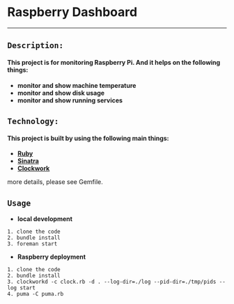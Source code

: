 # Raspberry Dashboard
---

## `Description:`
#### This project is for monitoring Raspberry Pi. And it helps on the following things:

+ **monitor and show machine temperature**
+ **monitor and show disk usage**
+ **monitor and show running services**

## `Technology:`
#### This project is built by using the following main things:

+ **[Ruby][1]**
+ **[Sinatra][2]**
+ **[Clockwork][3]**

more details, please see Gemfile.

[1]: https://www.ruby-lang.org/
[2]: http://www.sinatrarb.com/
[3]: https://github.com/tomykaira/clockwork

## `Usage`

+ **local development**

```
1. clone the code
2. bundle install
3. foreman start
```

+ **Raspberry deployment**

```
1. clone the code
2. bundle install
3. clockworkd -c clock.rb -d . --log-dir=./log --pid-dir=./tmp/pids --log start
4. puma -C puma.rb
```
